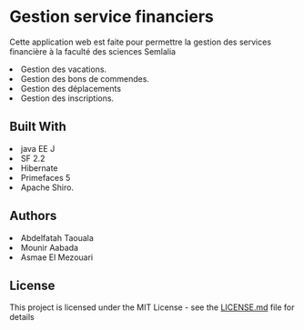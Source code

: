 # Gestion service financiers

Cette application web est faite pour permettre la gestion des services financière à la faculté des sciences Semlalia
<li> Gestion des vacations.</li>
<li> Gestion des bons de commendes.</li>
<li> Gestion des déplacements</li> 
<li> Gestion des inscriptions. </li>

## Built With
<li>java EE J</li>
<li>SF 2.2</li>
<li>Hibernate</li>
<li>Primefaces 5</li>
<li>Apache Shiro.</li>

## Authors
<li>Abdelfatah Taouala</li>
<li>Mounir Aabada</li>
<li>Asmae El Mezouari</li>

## License

This project is licensed under the MIT License - see the [LICENSE.md](https://github.com/abdotaouala/FSSMProject/blob/master/LICENSE.md) file for details 

